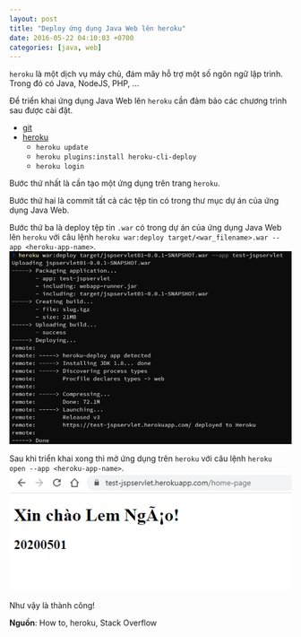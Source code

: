 ```yaml
---
layout: post
title: "Deploy ứng dụng Java Web lên heroku"
date: 2016-05-22 04:10:03 +0700
categories: [java, web]
---
```


`heroku` là một dịch vụ máy chủ, đám mây hỗ trợ một số ngôn ngữ lập trình. Trong đó có Java, NodeJS, PHP, ...

Để triển khai ứng dụng Java Web lên `heroku` cần đảm bảo các chương trình sau được cài đặt.

- [git](https://git-scm.com/)
- [heroku](https://www.heroku.com/)
  - `heroku update`
  - `heroku plugins:install heroku-cli-deploy`
  - `heroku login`

Bước thứ nhất là cần tạo một ứng dụng trên trang `heroku`.

Bước thứ hai là commit tất cả các tệp tin có trong thư mục dự án của ứng dụng Java Web.

Bước thứ ba là deploy tệp tin `.war` có trong dự án của ứng dụng Java Web lên `heroku` với câu lệnh `heroku war:deploy target/<war_filename>.war --app <heroku-app-name>`.
![Triển khai ứng dụng Java Web lên heroku](/static/img/posts/deploy-heroku.png)

Sau khi triển khai xong thì mở ứng dụng trên `heroku` với câu lệnh `heroku open --app <heroku-app-name>`.
![Vận Già Blog](/static/img/posts/Lem-heroku.png)

Như vậy là thành công!

**Nguồn**: How to, heroku, Stack Overflow
